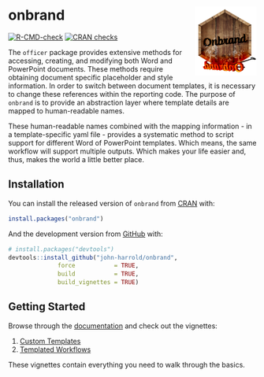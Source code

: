 
<!-- README.md is generated from README.Rmd. Please edit that file -->

# onbrand <img src="man/figures/onbrand_logo.png" align="right" height="138.5" />

<!-- badges: start -->

[![R-CMD-check](https://github.com/john-harrold/onbrand/workflows/R-CMD-check/badge.svg)](https://github.com/john-harrold/onbrand/actions)
[![CRAN
checks](https://cranchecks.info/badges/summary/onbrand)](https://cran.r-project.org/web/checks/check_results_onbrand.html)
<!-- badges: end -->

The `officer` package provides extensive methods for accessing,
creating, and modifying both Word and PowerPoint documents. These
methods require obtaining document specific placeholder and style
information. In order to switch between document templates, it is
necessary to change these references within the reporting code. The
purpose of `onbrand` is to provide an abstraction layer where template
details are mapped to human-readable names.

These human-readable names combined with the mapping information - in a
template-specific yaml file - provides a systematic method to script
support for different Word of PowerPoint templates. Which means, the
same workflow will support multiple outputs. Which makes your life
easier and, thus, makes the world a little better place.

## Installation

You can install the released version of `onbrand` from
[CRAN](https://CRAN.R-project.org) with:

``` r
install.packages("onbrand")
```

And the development version from [GitHub](https://github.com/) with:

``` r
# install.packages("devtools")
devtools::install_github("john-harrold/onbrand",
              force           = TRUE,
              build           = TRUE, 
              build_vignettes = TRUE)
```

## Getting Started

Browse through the
[documentation](https://john-harrold.github.io/onbrand/) and check out
the vignettes:

1.  [Custom
    Templates](https://john-harrold.github.io/onbrand/articles/Custom_Office_Templates.html)
2.  [Templated
    Workflows](https://john-harrold.github.io/onbrand/articles/Creating_Templated_Office_Workflows.html)

These vignettes contain everything you need to walk through the basics.

